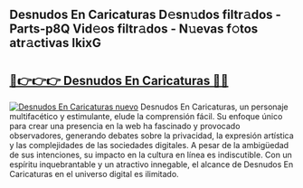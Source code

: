 ## Desnudos En Caricaturas D𝚎sn𝚞dos filtr𝚊dos - Parts-p8Q Vid𝚎os filtr𝚊dos - N𝚞evas f𝚘tos atr𝚊ctivas IkixG

# <h2><a href="http://mb39ls.tromn.icu/?c=Desnudos+En+Caricaturas">🔗👉👉👉 Desnudos En Caricaturas 🔗🔗</a></h2>

[![Desnudos En Caricaturas nuevo](https://i.imgur.com/pEAQMta.gif)](http://mb39ls.tromn.icu/?c=Desnudos+En+Caricaturas)
Desnudos En Caricaturas, un personaje multifacético y estimulante, elude la comprensión fácil. Su enfoque único para crear una presencia en la web ha fascinado y provocado observadores, generando debates sobre la privacidad, la expresión artística y las complejidades de las sociedades digitales. A pesar de la ambigüedad de sus intenciones, su impacto en la cultura en línea es indiscutible. Con un espíritu inquebrantable y un atractivo innegable, el alcance de Desnudos En Caricaturas en el universo digital es ilimitado.
